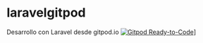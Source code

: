 # laravelgitpod
Desarrollo con Laravel desde gitpod.io
[![Gitpod Ready-to-Code](https://img.shields.io/badge/Gitpod-Ready--to--Code-blue?logo=gitpod)](https://gitpod.io/#https://github.com/fcobar/laravelgitpod)]
